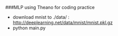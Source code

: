 ###MLP using Theano for coding practice
- download mnist to ./data/ : http://deeplearning.net/data/mnist/mnist.pkl.gz
- python main.py
